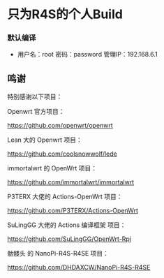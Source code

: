 # 只为R4S的个人Build

### 默认编译  

- 用户名：root 密码：password  管理IP：192.168.6.1


## 鸣谢

特别感谢以下项目：

Openwrt 官方项目：

<https://github.com/openwrt/openwrt>

Lean 大的 Openwrt 项目：

<https://github.com/coolsnowwolf/lede>

immortalwrt 的 OpenWrt 项目：

<https://github.com/immortalwrt/immortalwrt>

P3TERX 大佬的 Actions-OpenWrt 项目：

<https://github.com/P3TERX/Actions-OpenWrt>

SuLingGG 大佬的 Actions 编译框架 项目：

https://github.com/SuLingGG/OpenWrt-Rpi

骷髅头  的 NanoPi-R4S-R4SE 项目：

https://github.com/DHDAXCW/NanoPi-R4S-R4SE
